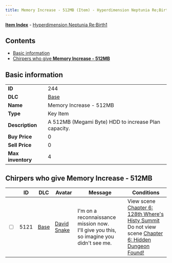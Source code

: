 ```yaml
---
title: Memory Increase - 512MB (Item) - Hyperdimension Neptunia Re;Birth1
---
```


[**Item Index**](/neptunia/rb1/item/index.html) - [Hyperdimension Neptunia Re;Birth1](/neptunia/rb1)

## Contents

- [Basic information](#basic-information)
- [Chirpers who give **Memory Increase - 512MB**](#chirpers-who-give-memory-increase-512mb)
## Basic information

|   |   |
| -- | -- |
| **ID** | 244 |
| **DLC** | [Base](/neptunia/rb1/dlc/1-base.html) |
| **Name** | Memory Increase - 512MB |
| **Type** | Key Item |
| **Description** | A 512MB (Megami Byte) HDD to increase Plan capacity. |
| **Buy Price** | 0 |
| **Sell Price** | 0 |
| **Max inventory** | 4 |


## Chirpers who give **Memory Increase - 512MB**

|    | ID | DLC | Avatar | Message | Conditions |
| -- | -- | --- | ------ | ------- | ---------- |
| <input type="checkbox" id="rb1-chirper-event-1-5121" class="trackbox" /> | 5121 | [Base](/neptunia/rb1/dlc/1-base.html) | [David Snake](/neptunia/rb1/undefined/1-232-david-snake.html) | I'm on a reconnaissance mission now.<br />I'll give you this, so imagine you didn't see me. | View scene [Chapter 6: 128th Where's Histy Summit](/neptunia/rb1/scene/1-601-chapter-6-128th-wheres-histy-summit.html)<br />Do not view scene [Chapter 6: Hidden Dungeon Found!](/neptunia/rb1/scene/1-609-chapter-6-hidden-dungeon-found.html) |
